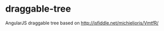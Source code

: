 draggable-tree
==============

AngularJS draggable tree based on http://jsfiddle.net/michieljoris/VmtfR/
